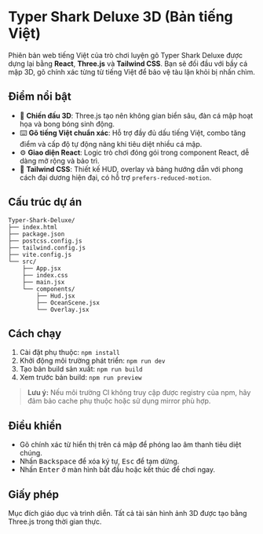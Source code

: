 # Typer Shark Deluxe 3D (Bản tiếng Việt)

Phiên bản web tiếng Việt của trò chơi luyện gõ Typer Shark Deluxe được dựng lại bằng **React**, **Three.js** và **Tailwind CSS**. Bạn sẽ đối đầu với bầy cá mập 3D, gõ chính xác từng từ tiếng Việt để bảo vệ tàu lặn khỏi bị nhấn chìm.

## Điểm nổi bật

- 🦈 **Chiến đấu 3D**: Three.js tạo nên không gian biển sâu, đàn cá mập hoạt họa và bong bóng sinh động.
- ⌨️ **Gõ tiếng Việt chuẩn xác**: Hỗ trợ đầy đủ dấu tiếng Việt, combo tăng điểm và cấp độ tự động nâng khi tiêu diệt nhiều cá mập.
- ⚙️ **Giao diện React**: Logic trò chơi đóng gói trong component React, dễ dàng mở rộng và bảo trì.
- 🎨 **Tailwind CSS**: Thiết kế HUD, overlay và bảng hướng dẫn với phong cách đại dương hiện đại, có hỗ trợ `prefers-reduced-motion`.

## Cấu trúc dự án

```
Typer-Shark-Deluxe/
├── index.html
├── package.json
├── postcss.config.js
├── tailwind.config.js
├── vite.config.js
└── src/
    ├── App.jsx
    ├── index.css
    ├── main.jsx
    └── components/
        ├── Hud.jsx
        ├── OceanScene.jsx
        └── Overlay.jsx
```

## Cách chạy

1. Cài đặt phụ thuộc: `npm install`
2. Khởi động môi trường phát triển: `npm run dev`
3. Tạo bản build sản xuất: `npm run build`
4. Xem trước bản build: `npm run preview`

> **Lưu ý:** Nếu môi trường CI không truy cập được registry của npm, hãy đảm bảo cache phụ thuộc hoặc sử dụng mirror phù hợp.

## Điều khiển

- Gõ chính xác từ hiển thị trên cá mập để phóng lao âm thanh tiêu diệt chúng.
- Nhấn <kbd>Backspace</kbd> để xóa ký tự, <kbd>Esc</kbd> để tạm dừng.
- Nhấn <kbd>Enter</kbd> ở màn hình bắt đầu hoặc kết thúc để chơi ngay.

## Giấy phép

Mục đích giáo dục và trình diễn. Tất cả tài sản hình ảnh 3D được tạo bằng Three.js trong thời gian thực.
